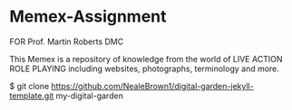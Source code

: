 # Memex-Assignment
FOR Prof. Martin Roberts DMC

This Memex is a repository of knowledge from the world of LIVE ACTION ROLE PLAYING including websites, photographs, terminology and more.

$ git clone https://github.com/NealeBrown1/digital-garden-jekyll-template.git my-digital-garden

